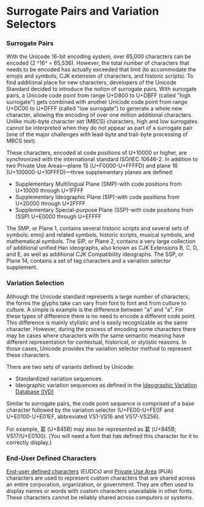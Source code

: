 

# Surrogate Pairs and Variation Selectors

### Surrogate Pairs

With the Unicode 16-bit encoding system, over 65,000 characters can be encoded (2 ^16^ = 65,536). However, the total number of characters that needs to be encoded has actually exceeded that limit (to accommodate the emojis and symbols, CJK extension of characters, and historic scripts). To find additional place for new characters, developers of the Unicode Standard decided to introduce the notion of surrogate pairs. With surrogate pairs, a Unicode code point from range U+D800 to U+DBFF (called "high surrogate") gets combined with another Unicode code point from range U+DC00 to U+DFFF (called "low surrogate") to generate a whole new character, allowing the encoding of over one million additional characters. Unlike multi-byte character set (MBCS) characters, high and low surrogates cannot be interpreted when they do not appear as part of a surrogate pair (one of the major challenges with lead-byte and trail-byte processing of MBCS text).

These characters, encoded at code positions of U+10000 or higher, are synchronized with the international standard ISO/IEC 10646-2. In addition to two Private Use Areas—plane 15 (U+F0000-U+FFFFD) and plane 16 (U+100000-U+10FFFD)—three supplementary planes are defined:

-   Supplementary Multilingual Plane (SMP)-with code positions from U+10000 through U+1FFFF
-   Supplementary Ideographic Plane (SIP)-with code positions from U+20000 through U+2FFFF
-   Supplementary Special-purpose Plane (SSP)-with code positions from (SSP) U+E0000 through U+EFFFF

The SMP, or Plane 1, contains several historic scripts and several sets of symbols: emoji and related symbols, historic scripts, musical symbols, and mathematical symbols. The SIP, or Plane 2, contains a very large collection of additional unified Han ideographs, also known as CJK Extensions B, C, D, and E, as well as additional CJK Compatibility ideographs. The SSP, or Plane 14, contains a set of tag characters and a variation selector supplement.

### Variation Selection

Although the Unicode standard represents a large number of characters, the forms the glyphs take can vary from font to font and from culture to culture. A simple is example is the difference between "a" and "a". For these types of difference there is no need to encode a different code point. This difference is mainly stylistic and is easily recognizable as the same character. However, during the process of encoding some characters there may be cases where characters with the same semantic meaning have different representation for contextual, historical, or stylistic reasons. In those cases, Unicode provides the variation selector method to represent these characters.

There are two sets of variants defined by Unicode:

-   Standardized variation sequences
-   Ideographic variation sequences as defined in the [Ideographic Variation Database (IVD)](http://www.unicode.org/ivd/) 

Similar to surrogate pairs, the code point sequence is comprised of a base character followed by the variation selector (U+FE00-U+FE0F and U+E0100-U+E01EF, abbreviated VS1-VS16 and VS17-VS256).

For example, 葛 \(U+845B) may also be represented as 󠄀葛 \(U+845B; VS17/U+E0100). (You will need a font that has defined this character for it to correctly display.)

### End-User Defined Characters

[End-user defined characters](https://msdn.microsoft.com/library/dd317802(v=vs.85).aspx) (EUDCs) and [Private Use Area](https://msdn.microsoft.com/library/dd317802(v=vs.85).aspx) (PUA) characters are used to represent custom characters that are shared across an entire corporation, organization, or government. They are often used to display names or words with custom characters unavailable in other fonts. These characters cannot be reliably shared across computers or systems.


